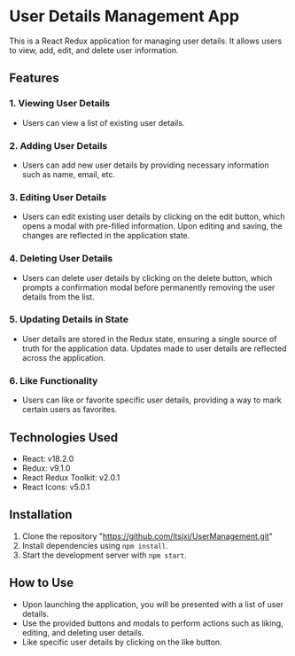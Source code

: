 # User Details Management App

This is a React Redux application for managing user details. It allows users to view, add, edit, and delete user information.

## Features

### 1. Viewing User Details
   - Users can view a list of existing user details.

### 2. Adding User Details
   - Users can add new user details by providing necessary information such as name, email, etc.

### 3. Editing User Details
   - Users can edit existing user details by clicking on the edit button, which opens a modal with pre-filled information. Upon editing and saving, the changes are reflected in the application state.

### 4. Deleting User Details
   - Users can delete user details by clicking on the delete button, which prompts a confirmation modal before permanently removing the user details from the list.

### 5. Updating Details in State
   - User details are stored in the Redux state, ensuring a single source of truth for the application data. Updates made to user details are reflected across the application.

### 6. Like Functionality
   - Users can like or favorite specific user details, providing a way to mark certain users as favorites.

## Technologies Used

- React: v18.2.0
- Redux: v9.1.0
- React Redux Toolkit: v2.0.1
- React Icons: v5.0.1

## Installation

1. Clone the repository "https://github.com/itsjxi/UserManagement.git"
2. Install dependencies using `npm install`.
3. Start the development server with `npm start`.

## How to Use

- Upon launching the application, you will be presented with a list of user details.
- Use the provided buttons and modals to perform actions such as liking, editing, and deleting user details.
- Like specific user details by clicking on the like button.